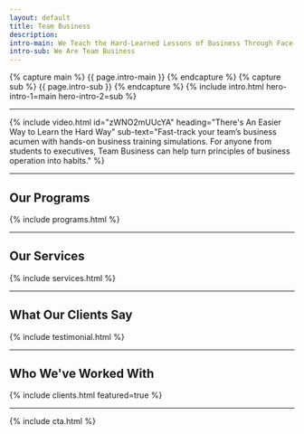 ```yaml
---
layout: default
title: Team Business
description:
intro-main: We Teach the Hard-Learned Lessons of Business Through Face-to-Face Experiences
intro-sub: We Are Team Business
---
```


<!-- This pulls text from the 'Intro Main' and 'Intro Sub' fields in the left-hand pane -->
{% capture main %}
{{ page.intro-main }}
{% endcapture %}
{% capture sub %}
{{ page.intro-sub }}
{% endcapture %}
{% include intro.html hero-intro-1=main hero-intro-2=sub %}

___

<!-- Homepage Video (you can edit the video ID, heading, and sub-text fields below) -->
{% include video.html id="zWNO2mUUcYA" heading="There's An Easier Way to Learn the Hard Way" sub-text="Fast-track your team’s business acumen with hands-on business training simulations. For anyone from students to executives, Team Business can help turn principles of business operation into habits." %}

___

## Our Programs
<!-- Add, delete, or edit these in 'Data/programs.yml' -->
{% include programs.html %}

___

## Our Services
<!-- Add, delete, or edit these in 'Data/services.yml' -->
{% include services.html %}

___

## What Our Clients Say
<!-- Add, delete, or edit these in 'Clients' -->
{% include testimonial.html %}

___

## Who We've Worked With
<!-- Add, delete, or edit these in 'Clients' -->
{% include clients.html featured=true %}

___

{% include cta.html %}
